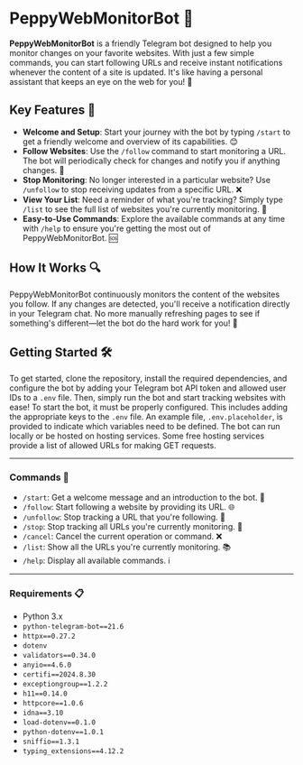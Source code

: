 # PeppyWebMonitorBot 🤖

**PeppyWebMonitorBot** is a friendly Telegram bot designed to help you monitor changes on your favorite websites. With just a few simple commands, you can start following URLs and receive instant notifications whenever the content of a site is updated. It's like having a personal assistant that keeps an eye on the web for you! 👀

## Key Features 🌟
- **Welcome and Setup**: Start your journey with the bot by typing `/start` to get a friendly welcome and overview of its capabilities. 😊
- **Follow Websites**: Use the `/follow` command to start monitoring a URL. The bot will periodically check for changes and notify you if anything changes. 🔔
- **Stop Monitoring**: No longer interested in a particular website? Use `/unfollow` to stop receiving updates from a specific URL. ❌
- **View Your List**: Need a reminder of what you're tracking? Simply type `/list` to see the full list of websites you're currently monitoring. 📜
- **Easy-to-Use Commands**: Explore the available commands at any time with `/help` to ensure you're getting the most out of PeppyWebMonitorBot. 🆘

## How It Works 🔍
PeppyWebMonitorBot continuously monitors the content of the websites you follow. If any changes are detected, you'll receive a notification directly in your Telegram chat. No more manually refreshing pages to see if something's different—let the bot do the hard work for you! 💪

## Getting Started 🛠️
To get started, clone the repository, install the required dependencies, and configure the bot by adding your Telegram bot API token and allowed user IDs to a `.env` file. Then, simply run the bot and start tracking websites with ease! To start the bot, it must be properly configured. This includes adding the appropriate keys to the `.env` file. An example file, `.env.placeholder`, is provided to indicate which variables need to be defined. The bot can run locally or be hosted on hosting services. Some free hosting services provide a list of allowed URLs for making GET requests.

---

### Commands 📝
- `/start`: Get a welcome message and an introduction to the bot. 👋
- `/follow`: Start following a website by providing its URL. 🌐
- `/unfollow`: Stop tracking a URL that you're following. 🚫
- `/stop`: Stop tracking all URLs you're currently monitoring. 🛑
- `/cancel`: Cancel the current operation or command. ❌
- `/list`: Show all the URLs you're currently monitoring. 📚
- `/help`: Display all available commands. ℹ️

---

### Requirements 📋
- Python 3.x
- `python-telegram-bot==21.6`
- `httpx==0.27.2`
- `dotenv`
- `validators==0.34.0`
- `anyio==4.6.0`
- `certifi==2024.8.30`
- `exceptiongroup==1.2.2`
- `h11==0.14.0`
- `httpcore==1.0.6`
- `idna==3.10`
- `load-dotenv==0.1.0`
- `python-dotenv==1.0.1`
- `sniffio==1.3.1`
- `typing_extensions==4.12.2`


